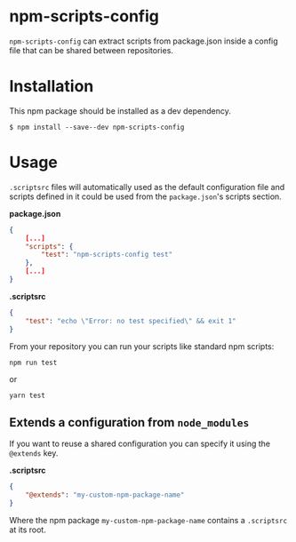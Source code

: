 # npm-scripts-config
`npm-scripts-config` can extract scripts from package.json inside a config file that can be shared between repositories.

# Installation

This npm package should be installed as a dev dependency.

```shell
$ npm install --save--dev npm-scripts-config
```

# Usage

`.scriptsrc` files will automatically used as the default configuration file and scripts defined in it could be used from the `package.json`'s scripts section.

**package.json**

```json
{
    [...]
    "scripts": {
        "test": "npm-scripts-config test"
    },
    [...]
}
```

**.scriptsrc**

```json
{
    "test": "echo \"Error: no test specified\" && exit 1"
}
```

From your repository you can run your scripts like standard npm scripts:

```shell
npm run test
```

or

```shell
yarn test
```

## Extends a configuration from `node_modules`

If you want to reuse a shared configuration you can specify it using the `@extends` key.

**.scriptsrc**

```json
{
    "@extends": "my-custom-npm-package-name"
}
```

Where the npm package `my-custom-npm-package-name` contains a `.scriptsrc` at its root.
